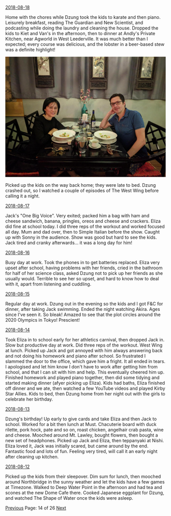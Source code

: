 [2018-08-18](/diary/2018/08/18.md)

Home with the chores while Dzung took the kids to karate and then piano. Leisurely breakfast, reading The Guardian and New Scientist, and podcasting while doing the laundry and cleaning the house. Dropped the kids to Kiet and Van's in the afternoon, then to dinner at Andly's Private Kitchen, near Agworld in West Leederville. It was much better than I expected; every course was delicious, and the lobster in a beer-based stew was a definite highlight!

![Andly](/diary/assets/andly.jpg)

Picked up the kids on the way back home; they were late to bed. Dzung crashed out, so I watched a couple of episodes of The West Wing before calling it a night.

[2018-08-17](/diary/2018/08/17.md)

Jack's "One Big Voice". Very exited; packed him a bag with ham and cheese sandwich, banana, pringles, oreos and cheese and crackers. Eliza did fine at school today. I did three reps of the workout and worked focused all day. Mum and dad over, then to Simple Italian before the show. Caught up with Sonny in the audience. Show was good but hard to see the kids. Jack tired and cranky afterwards... it was a long day for him!

[2018-08-16](/diary/2018/08/16.md)

Busy day at work. Took the phones in to get batteries replaced. Eliza very upset after school, having problems with her friends, cried in the bathroom for half of her science class, asked Dzung not to pick up her friends as she usually would. Terrible to see her so upset, and hard to know how to deal with it, apart from listening and cuddling.

[2018-08-15](/diary/2018/08/15.md)

Regular day at work. Dzung out in the evening so the kids and I got F&C for dinner, after taking Jack swimming. Ended the night watching Akira. Ages since I've seen it. So bleak! Amazed to see that the plot circles around the 2020 Olympics in Tokyo! Prescient!

[2018-08-14](/diary/2018/08/14.md)

Took Eliza in to school early for her athletics carnival, then dropped Jack in. Slow but productive day at work. Did three reps of the workout. West Wing at lunch. Picked up Jack and got annoyed with him always answering back and not doing his homework and piano after school. So frustrated I slammed the door to the office, which gave him a fright. It all ended in tears. I apologised and let him know I don't have to work after getting him from school, and that I can sit with him and help. This eventually cheered him up. Finished homework and played piano together, then did some tidying and started making dinner (afyer picking up Eliza). Kids had baths, Eliza finished off dinner and we ate, then watched a few YouTube videos and played Kirby Star Allies. Kids to bed, then Dzung home from her night out with the girls to celebrate her birthday.

[2018-08-13](/diary/2018/08/13.md)

Dzung's birthday! Up early to give cards and take Eliza and then Jack to school. Worked for a bit then lunch at Must. Chacuterie board with duck rilette, pork hock, pate and so on, roast chicken, angelhair crab pasta, wine and cheese. Mooched around Mt. Lawley, bought flowers, then bought a new set of headphones. Picked up Jack and Eliza, then teppanyaki at Nishi. Eliza loved it, Jack was initially scared, but came around by the end. Fantastic food and lots of fun. Feeling very tired, will call it an early night after cleaning up kitchen.

[2018-08-12](/diary/2018/08/12.md)

Picked up the kids from their sleepover. Dim sum for lunch, then mooched around Northbridge in the sunny weather and let the kids have a few games at Timezone. Walked to Deep Water Point in the afternoon and had tea and scones at the new Dome Cafe there. Cooked Japanese eggplant for Dzung, and watched The Shape of Water once the kids were asleep.

[Previous](/diary/page13) Page: 14 of 26 [Next](/diary/page15)
